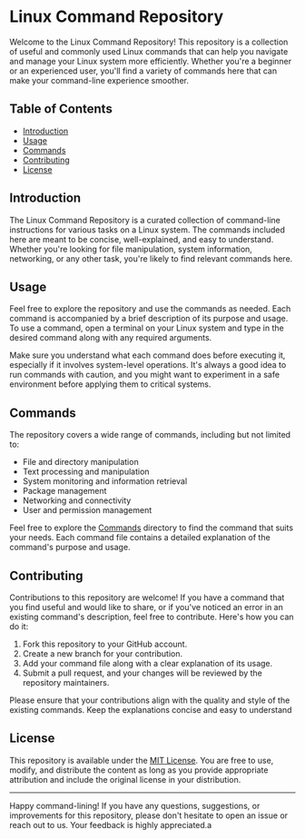 # Linux Command Repository

Welcome to the Linux Command Repository! This repository is a collection of useful and commonly used Linux commands that can help you navigate and manage your Linux system more efficiently. Whether you're a beginner or an experienced user, you'll find a variety of commands here that can make your command-line experience smoother.

## Table of Contents

- [Introduction](#introduction)
- [Usage](#usage)
- [Commands](#commands)
- [Contributing](#contributing)
- [License](#license)

## Introduction

The Linux Command Repository is a curated collection of command-line instructions for various tasks on a Linux system. The commands included here are meant to be concise, well-explained, and easy to understand. Whether you're looking for file manipulation, system information, networking, or any other task, you're likely to find relevant commands here.

## Usage

Feel free to explore the repository and use the commands as needed. Each command is accompanied by a brief description of its purpose and usage. To use a command, open a terminal on your Linux system and type in the desired command along with any required arguments.

Make sure you understand what each command does before executing it, especially if it involves system-level operations. It's always a good idea to run commands with caution, and you might want to experiment in a safe environment before applying them to critical systems.

## Commands

The repository covers a wide range of commands, including but not limited to:

- File and directory manipulation
- Text processing and manipulation
- System monitoring and information retrieval
- Package management
- Networking and connectivity
- User and permission management

Feel free to explore the [Commands](commands/) directory to find the command that suits your needs. Each command file contains a detailed explanation of the command's purpose and usage.

## Contributing

Contributions to this repository are welcome! If you have a command that you find useful and would like to share, or if you've noticed an error in an existing command's description, feel free to contribute. Here's how you can do it:

1. Fork this repository to your GitHub account.
2. Create a new branch for your contribution.
3. Add your command file along with a clear explanation of its usage.
4. Submit a pull request, and your changes will be reviewed by the repository maintainers.

Please ensure that your contributions align with the quality and style of the existing commands. Keep the explanations concise and easy to understand

## License

This repository is available under the [MIT License](LICENSE). You are free to use, modify, and distribute the content as long as you provide appropriate attribution and include the original license in your distribution.

---

Happy command-lining! If you have any questions, suggestions, or improvements for this repository, please don't hesitate to open an issue or reach out to us. Your feedback is highly appreciated.a